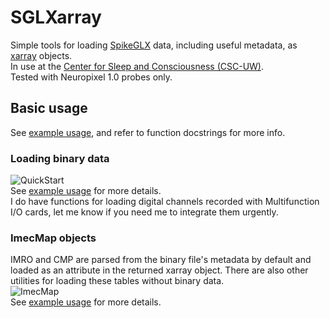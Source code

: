 # SGLXarray
Simple tools for loading [SpikeGLX](https://billkarsh.github.io/SpikeGLX/) data, including useful metadata, as [xarray](https://docs.xarray.dev/en/stable/) objects.  
In use at the [Center for Sleep and Consciousness (CSC-UW)](https://centerforsleepandconsciousness.psychiatry.wisc.edu/research-overview/#SLEEP-target-element).  
Tested with Neuropixel 1.0 probes only.

## Basic usage
See [example usage](example.ipynb), and refer to function docstrings for more info.

### Loading binary data
![QuickStart](https://user-images.githubusercontent.com/4753005/159067426-b5818765-7b11-414e-8f01-f3126a899376.png)  
See [example usage](example.ipynb) for more details.  
I do have functions for loading digital channels recorded with Multifunction I/O cards, let me know if you need me to integrate them urgently.  

### ImecMap objects
IMRO and CMP are parsed from the binary file's metadata by default and loaded as an attribute in the returned xarray object. There are also other utilities for loading these tables without binary data.   
![ImecMap](https://user-images.githubusercontent.com/4753005/159067440-3f3357f0-f2fb-4de4-b735-434511754484.png)  
See [example usage](example.ipynb) for more details. 
